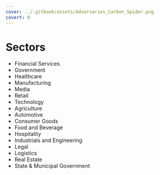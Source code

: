 ```yaml
---
cover: ../.gitbook/assets/Adversaries_Carbon_Spider.png
coverY: 0
---
```


# Sectors

* Financial Services
* Government
* Healthcare
* Manufacturing
* Media
* Retail
* Technology
* Agriculture
* Automotive
* Consumer Goods
* Food and Beverage
* Hospitality
* Industrials and Engineering
* Legal
* Logistics
* Real Estate
* State & Municipal Government
